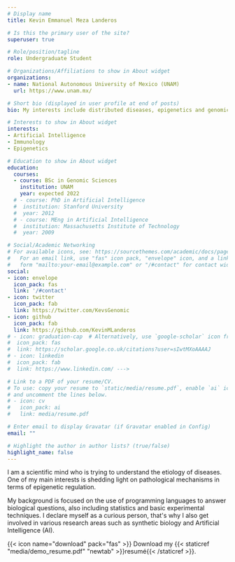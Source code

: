 ```yaml
---
# Display name
title: Kevin Emmanuel Meza Landeros

# Is this the primary user of the site?
superuser: true

# Role/position/tagline
role: Undergraduate Student

# Organizations/Affiliations to show in About widget
organizations:
- name: National Autonomous University of Mexico (UNAM)
  url: https://www.unam.mx/

# Short bio (displayed in user profile at end of posts)
bio: My interests include distributed diseases, epigenetics and genomics.

# Interests to show in About widget
interests:
- Artificial Intelligence
- Immunology
- Epigenetics

# Education to show in About widget
education:
  courses: 
  - course: BSc in Genomic Sciences
    institution: UNAM
    year: expected 2022
  # - course: PhD in Artificial Intelligence
  #  institution: Stanford University
  #  year: 2012
  # - course: MEng in Artificial Intelligence
  #  institution: Massachusetts Institute of Technology
  #  year: 2009

# Social/Academic Networking
# For available icons, see: https://sourcethemes.com/academic/docs/page-builder/#icons
#   For an email link, use "fas" icon pack, "envelope" icon, and a link in the
#   form "mailto:your-email@example.com" or "/#contact" for contact widget.
social:
- icon: envelope
  icon_pack: fas
  link: '/#contact'
- icon: twitter
  icon_pack: fab
  link: https://twitter.com/KevsGenomic
- icon: github
  icon_pack: fab
  link: https://github.com/KevinMLanderos
# - icon: graduation-cap  # Alternatively, use `google-scholar` icon from `ai` icon pack
#  icon_pack: fas
#  link: https://scholar.google.co.uk/citations?user=sIwtMXoAAAAJ 
# - icon: linkedin
#  icon_pack: fab
#  link: https://www.linkedin.com/ --->

# Link to a PDF of your resume/CV.
# To use: copy your resume to `static/media/resume.pdf`, enable `ai` icons in `params.toml`, 
# and uncomment the lines below.
# - icon: cv
#   icon_pack: ai
#   link: media/resume.pdf

# Enter email to display Gravatar (if Gravatar enabled in Config)
email: ""

# Highlight the author in author lists? (true/false)
highlight_name: false
---
```


I am a scientific mind who is trying to understand the etiology of diseases. One of my main interests is shedding light on pathological mechanisms in terms of epigenetic regulation.

My background is focused on the use of programming languages to answer biological questions, also including statistics and basic experimental techniques. I declare myself as a curious person, that's why I also get involved in various research areas such as synthetic biology and Artificial Intelligence (AI).

{{< icon name="download" pack="fas" >}} Download my {{< staticref "media/demo_resume.pdf" "newtab" >}}resumé{{< /staticref >}}.

